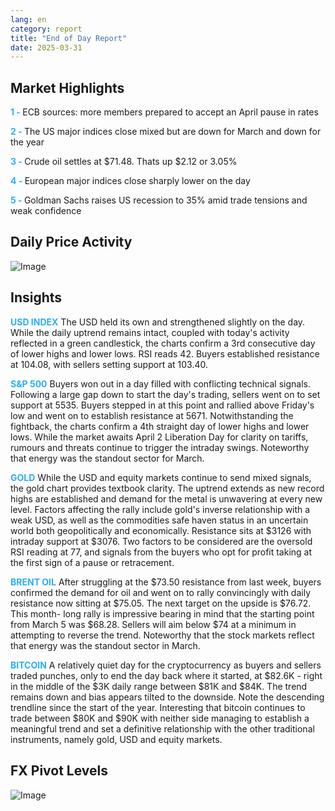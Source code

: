 ```yaml
---
lang: en
category: report
title: "End of Day Report"
date: 2025-03-31
---
```



<h2>Market Highlights</h2>
<strong style="color: #2caef7;">1 - </strong> ECB sources: more members prepared to accept an April pause in rates


<strong style="color: #2caef7;">2 - </strong> The US major indices close mixed but are down for March and down for the year

<strong style="color: #2caef7;">3 - </strong> Crude oil settles at $71.48. Thats up $2.12 or 3.05%

<strong style="color: #2caef7;">4 - </strong> European major indices close sharply lower on the day

<strong style="color: #2caef7;">5 - </strong> Goldman Sachs raises US recession to 35% amid trade tensions and weak confidence



<h2>Daily Price Activity</h2>
<img src="https://markleighedu.github.io/img/Mar-2025/31-Mar-2025/price.jpg" alt="Image"/>

<h2>Insights</h2>
<strong style="color: #2caef7;">USD INDEX</strong> The USD held its own and strengthened slightly on the day. While the daily uptrend remains intact, coupled with today's activity reflected in a green candlestick, the charts confirm a 3rd consecutive day of lower highs and lower lows. RSI reads 42. Buyers established resistance at 104.08, with sellers setting support at 103.40. 

<strong style="color: #2caef7;">S&P 500</strong> Buyers won out in a day filled with conflicting technical signals. Following a large gap down to start the day's trading, sellers went on to set support at 5535. Buyers stepped in at this point and rallied above Friday's low and went on to establish resistance at 5671. Notwithstanding the fightback, the charts confirm a 4th straight day of lower highs and lower lows. While the market awaits April 2 Liberation Day for clarity on tariffs, rumours and threats continue to trigger the intraday swings. Noteworthy that energy was the standout sector for March.

<strong style="color: #2caef7;">GOLD</strong> While the USD and equity markets continue to send mixed signals, the gold chart provides textbook clarity. The uptrend extends as new record highs are established and demand for the metal is unwavering at every new level. Factors affecting the rally include gold's inverse relationship with a weak USD, as well as the commodities safe haven status in an uncertain world both geopolitically and economically. Resistance sits at $3126 with intraday support at $3076. Two factors to be considered are the oversold RSI reading at 77, and signals from the buyers who opt for profit taking at the first sign of a pause or retracement. 

<strong style="color: #2caef7;">BRENT OIL</strong> After struggling at the $73.50 resistance from last week, buyers confirmed the demand for oil and went on to rally convincingly with daily resistance now sitting at $75.05. The next target on the upside is $76.72. This month- long rally is impressive bearing in mind that the starting point from March 5 was $68.28. Sellers will aim below $74 at a minimum in attempting to reverse the trend. Noteworthy that the stock markets reflect that energy was the standout sector in March. 

<strong style="color: #2caef7;">BITCOIN</strong> A relatively quiet day for the cryptocurrency as buyers and sellers traded punches, only to end the day back where it started, at $82.6K - right in the middle of the $3K daily range between $81K and $84K. The trend remains down and bias appears tilted to the downside. Note the descending trendline since the start of the year. Interesting that bitcoin continues to trade between $80K and $90K with neither side managing to establish a meaningful trend and set a definitive relationship with the other traditional instruments, namely gold, USD and equity markets.



<h2>FX Pivot Levels</h2>
<img src="https://markleighedu.github.io/img/Mar-2025/31-Mar-2025/pivot.jpg" alt="Image"/>